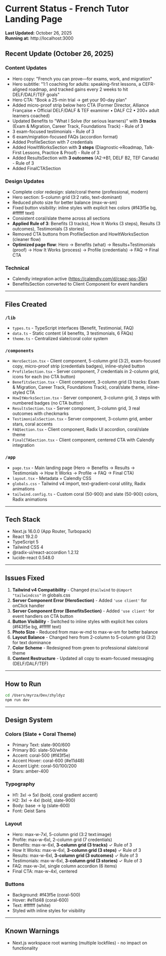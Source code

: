 # Current Status - French Tutor Landing Page

**Last Updated:** October 26, 2025  
**Running at:** http://localhost:3000

## Recent Update (October 26, 2025)

### Content Updates
- Hero copy: "French you can prove—for exams, work, and migration"
- Hero subtitle: "1:1 coaching for adults: speaking-first lessons, a CEFR-aligned roadmap, and tracked gains every 2 weeks to hit DELF/DALF/TEF goals"
- Hero CTA: "Book a 25-min trial → get your 90-day plan"
- Added micro-proof strip below hero CTA (Former Director, Alliance Française • Official DELF/DALF & TEF examiner • DALF C2 • 200+ adult learners coached)
- Updated Benefits to "What I Solve (for serious learners)" with **3 tracks** (Exam & Migration, Career Track, Foundations Track) - Rule of 3
- 3 exam-focused testimonials - Rule of 3
- 6 exam/migration-focused FAQs (accordion format)
- Added ProfileSection with 7 credentials
- Added HowItWorksSection with **3 steps** (Diagnostic→Roadmap, Talk-First Lessons, Practice & Proof) - Rule of 3
- Added ResultsSection with **3 outcomes** (A2→B1, DELF B2, TEF Canada) - Rule of 3
- Added FinalCTASection

### Design Updates
- Complete color redesign: slate/coral theme (professional, modern)
- Hero section: 5-column grid (3:2 ratio, text-dominant)
- Reduced photo size for better balance (max-w-sm)
- Fixed button visibility: inline styles with explicit hex colors (#f43f5e bg, #ffffff text)
- Consistent coral/slate theme across all sections
- **Applied Rule of 3**: Benefits (3 tracks), How It Works (3 steps), Results (3 outcomes), Testimonials (3 stories)
- Removed CTA buttons from ProfileSection and HowItWorksSection (cleaner flow)
- **Optimized page flow**: Hero → Benefits (what) → Results+Testimonials (proof) → How It Works (process) → Profile (credentials) → FAQ → Final CTA

### Technical
- Calendly integration active (https://calendly.com/d/cspz-sps-35k)
- BenefitsSection converted to Client Component for event handlers

---

## Files Created

### `/lib`
- `types.ts` - TypeScript interfaces (Benefit, Testimonial, FAQ)
- `data.ts` - Static content (4 benefits, 3 testimonials, 6 FAQs)
- `theme.ts` - Centralized slate/coral color system

### `/components`
- `HeroSection.tsx` - Client component, 5-column grid (3:2), exam-focused copy, micro-proof strip (credentials badges), inline-styled button
- `ProfileSection.tsx` - Server component, 7 credentials in 2-column grid, icons for each (no CTA button)
- `BenefitsSection.tsx` - Client component, 3-column grid (3 tracks: Exam & Migration, Career Track, Foundations Track), coral/slate theme, inline-styled CTA
- `HowItWorksSection.tsx` - Server component, 3-column grid, 3 steps with numbered badges (no CTA button)
- `ResultsSection.tsx` - Server component, 3-column grid, 3 real outcomes with checkmarks
- `TestimonialsSection.tsx` - Server component, 3-column grid, amber stars, coral accents
- `FAQSection.tsx` - Client component, Radix UI accordion, coral/slate theme
- `FinalCTASection.tsx` - Client component, centered CTA with Calendly integration

### `/app`
- `page.tsx` - Main landing page (Hero → Benefits → Results → Testimonials → How It Works → Profile → FAQ → Final CTA)
- `layout.tsx` - Metadata + Calendly CSS
- `globals.css` - Tailwind v4 import, text-gradient-coral utility, Radix animations
- `tailwind.config.ts` - Custom coral (50-900) and slate (50-900) colors, Radix animations

---

## Tech Stack
- Next.js 16.0.0 (App Router, Turbopack)
- React 19.2.0
- TypeScript 5
- Tailwind CSS 4
- @radix-ui/react-accordion 1.2.12
- lucide-react 0.548.0

---

## Issues Fixed
1. **Tailwind v4 Compatibility** - Changed `@tailwind` to `@import "tailwindcss"` in globals.css
2. **Server Component Error (HeroSection)** - Added `'use client'` for onClick handler
3. **Server Component Error (BenefitsSection)** - Added `'use client'` for event handlers on CTA button
4. **Button Visibility** - Switched to inline styles with explicit hex colors (#f43f5e bg, #ffffff text)
5. **Photo Size** - Reduced from max-w-md to max-w-sm for better balance
6. **Layout Balance** - Changed hero from 2-column to 5-column grid (3:2) for text dominance
7. **Color Scheme** - Redesigned from green to professional slate/coral theme
8. **Content Restructure** - Updated all copy to exam-focused messaging (DELF/DALF/TEF)

---

## How to Run
```bash
cd /Users/myrza/Dev/zhyldyz
npm run dev
```

---

## Design System

### Colors (Slate + Coral Theme)
- Primary Text: slate-900/600
- Primary BG: slate-50/white
- Accent: coral-500 (#f43f5e)
- Accent Hover: coral-600 (#e11d48)
- Accent Light: coral-50/100/200
- Stars: amber-400

### Typography
- H1: 3xl → 5xl (bold, coral gradient accent)
- H2: 3xl → 4xl (bold, slate-900)
- Body: base → lg (slate-600)
- Font: Geist Sans

### Layout
- Hero: max-w-7xl, 5-column grid (3:2 text:image)
- Profile: max-w-6xl, 2-column grid (7 credentials)
- Benefits: max-w-6xl, **3-column grid (3 tracks)** ✓ Rule of 3
- How It Works: max-w-6xl, **3-column grid (3 steps)** ✓ Rule of 3
- Results: max-w-6xl, **3-column grid (3 outcomes)** ✓ Rule of 3
- Testimonials: max-w-6xl, **3-column grid (3 stories)** ✓ Rule of 3
- FAQ: max-w-3xl, single column accordion (6 items)
- Final CTA: max-w-4xl, centered

### Buttons
- Background: #f43f5e (coral-500)
- Hover: #e11d48 (coral-600)
- Text: #ffffff (white)
- Styled with inline styles for visibility

---

## Known Warnings
- Next.js workspace root warning (multiple lockfiles) - no impact on functionality